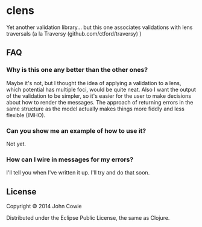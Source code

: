 # clens

Yet another validation library... but this one associates validations with lens traversals (a la Traversy (github.com/ctford/traversy) )

## FAQ

### Why is this one any better than the other ones?

Maybe it's not, but I thought the idea of applying a validation to a lens, which potential has multiple foci, would be quite neat.  Also I want the output of the validation to be simpler, so it's easier for the user to make decisions about how to render the messages.  The approach of returning errors in the same structure as the model actually makes things more fiddly and less flexible (IMHO).

### Can you show me an example of how to use it?

Not yet.

### How can I wire in messages for my errors?

I'll tell you when I've written it up.  I'll try and do that soon.

## License

Copyright © 2014 John Cowie

Distributed under the Eclipse Public License, the same as Clojure.
